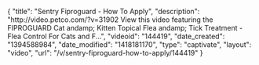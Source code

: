 {
    "title": "Sentry Fiproguard - How To Apply",
    "description": "http:\/\/video.petco.com\/?v=31902 View this video featuring the FIPROGUARD Cat andamp; Kitten Topical Flea andamp; Tick Treatment - Flea Control For Cats and F...",
    "videoid": "144419",
    "date_created": "1394588984",
    "date_modified": "1418181170",
    "type": "captivate",
    "layout": "video",
    "url": "\/v\/sentry-fiproguard-how-to-apply\/144419"
}